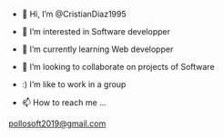 - 👋 Hi, I’m @CristianDiaz1995
- 👀 I’m interested in Software developper 
- 🌱 I’m currently learning Web developper
- 💞️ I’m looking to collaborate on projects of Software
- :)  I’m  like to work in a group 

- 📫 How to reach me ...

pollosoft2019@gmail.com

<!---
CristianDiaz1995/CristianDiaz1995 is a ✨ special ✨ repository because its `README.md` (this file) appears on your GitHub profile.
You can click the Preview link to take a look at your changes.
--->
